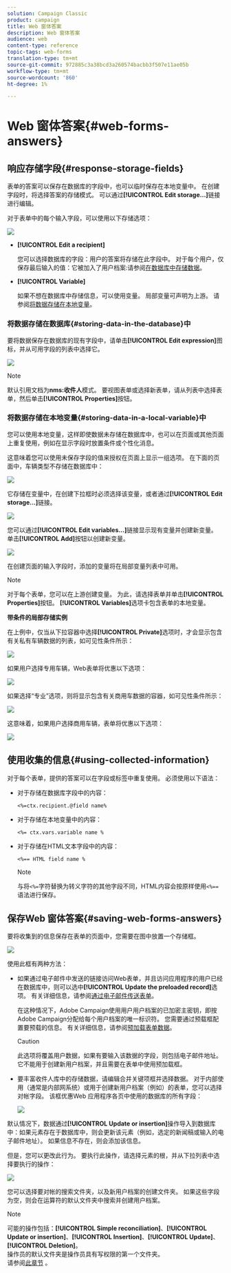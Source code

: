 ```yaml
---
solution: Campaign Classic
product: campaign
title: Web 窗体答案
description: Web 窗体答案
audience: web
content-type: reference
topic-tags: web-forms
translation-type: tm+mt
source-git-commit: 972885c3a38bcd3a260574bacbb3f507e11ae05b
workflow-type: tm+mt
source-wordcount: '860'
ht-degree: 1%

---
```



# Web 窗体答案{#web-forms-answers}

## 响应存储字段{#response-storage-fields}

表单的答案可以保存在数据库的字段中，也可以临时保存在本地变量中。 在创建字段时，将选择答案的存储模式。 可以通过&#x200B;**[!UICONTROL Edit storage...]**&#x200B;链接进行编辑。

对于表单中的每个输入字段，可以使用以下存储选项：

![](assets/s_ncs_admin_survey_select_storage.png)

* **[!UICONTROL Edit a recipient]**

   您可以选择数据库的字段：用户的答案将存储在此字段中。 对于每个用户，仅保存最后输入的值：它被加入了用户档案:请参阅[在数据库中存储数据](#storing-data-in-the-database)。

* **[!UICONTROL Variable]**

   如果不想在数据库中存储信息，可以使用变量。 局部变量可声明为上游。 请参阅[将数据存储在本地变量](#storing-data-in-a-local-variable)。

### 将数据存储在数据库{#storing-data-in-the-database}中

要将数据保存在数据库的现有字段中，请单击&#x200B;**[!UICONTROL Edit expression]**&#x200B;图标，并从可用字段的列表中选择它。

![](assets/s_ncs_admin_survey_storage_type1.png)

>[!NOTE]
>
>默认引用文档为&#x200B;**nms:收件人**&#x200B;模式。 要视图表单或选择新表单，请从列表中选择表单，然后单击&#x200B;**[!UICONTROL Properties]**&#x200B;按钮。

### 将数据存储在本地变量{#storing-data-in-a-local-variable}中

您可以使用本地变量，这样即使数据未存储在数据库中，也可以在页面或其他页面上重复使用，例如在显示字段时放置条件或个性化消息。

这意味着您可以使用未保存字段的值来授权在页面上显示一组选项。 在下面的页面中，车辆类型不存储在数据库中：

![](assets/s_ncs_admin_survey_no_storage_variable.png)

它存储在变量中，在创建下拉框时必须选择该变量，或者通过&#x200B;**[!UICONTROL Edit storage...]**&#x200B;链接。

![](assets/s_ncs_admin_survey_no_storage_variable2.png)

您可以通过&#x200B;**[!UICONTROL Edit variables...]**&#x200B;链接显示现有变量并创建新变量。 单击&#x200B;**[!UICONTROL Add]**&#x200B;按钮以创建新变量。

![](assets/s_ncs_admin_survey_add_a_variable.png)

在创建页面的输入字段时，添加的变量将在局部变量列表中可用。

>[!NOTE]
>
>对于每个表单，您可以在上游创建变量。 为此，请选择表单并单击&#x200B;**[!UICONTROL Properties]**&#x200B;按钮。 **[!UICONTROL Variables]**&#x200B;选项卡包含表单的本地变量。

**带条件的局部存储实例**

在上例中，仅当从下拉容器中选择&#x200B;**[!UICONTROL Private]**&#x200B;选项时，才会显示包含有关私有车辆数据的列表，如可见性条件所示：

![](assets/s_ncs_admin_survey_add_a_condition.png)

如果用户选择专用车辆，Web表单将优惠以下选项：

![](assets/s_ncs_admin_survey_no_storage_conda.png)

如果选择“专业”选项，则将显示包含有关商用车数据的容器，如可见性条件所示：

![](assets/s_ncs_admin_survey_view_a_condition.png)

这意味着，如果用户选择商用车辆，表单将优惠以下选项：

![](assets/s_ncs_admin_survey_no_storage_condb.png)

## 使用收集的信息{#using-collected-information}

对于每个表单，提供的答案可以在字段或标签中重复使用。 必须使用以下语法：

* 对于存储在数据库字段中的内容：

   ```
   <%=ctx.recipient.@field name%
   ```

* 对于存储在本地变量中的内容：

   ```
   <%= ctx.vars.variable name %
   ```

* 对于存储在HTML文本字段中的内容：

   ```
   <%== HTML field name %
   ```

   >[!NOTE]
   >
   >与将`<%=`字符替换为转义字符的其他字段不同，HTML内容会按原样使用`<%==`语法进行保存。

## 保存Web 窗体答案{#saving-web-forms-answers}

要将收集到的信息保存在表单的页面中，您需要在图中放置一个存储框。

![](assets/s_ncs_admin_survey_save_box.png)

使用此框有两种方法：

* 如果通过电子邮件中发送的链接访问Web表单，并且访问应用程序的用户已经在数据库中，则可以选中&#x200B;**[!UICONTROL Update the preloaded record]**&#x200B;选项。 有关详细信息，请参阅[通过电子邮件传送表单](../../web/using/publishing-a-web-form.md#delivering-a-form-via-email)。

   在这种情况下，Adobe Campaign使用用户用户档案的已加密主密钥，即按Adobe Campaign分配给每个用户档案的唯一标识符。 您需要通过预载框配置要预载的信息。 有关详细信息，请参阅[预加载表单数据](../../web/using/publishing-a-web-form.md#pre-loading-the-form-data)。

   >[!CAUTION]
   >
   >此选项将覆盖用户数据，如果有要输入该数据的字段，则包括电子邮件地址。 它不能用于创建新用户档案，并且需要在表单中使用预加载框。

* 要丰富收件人库中的存储数据，请编辑合并关键项框并选择数据。 对于内部使用（通常是内部网系统）或用于创建新用户档案（例如）的表单，您可以选择对帐字段。 该框优惠Web 应用程序各页中使用的数据库的所有字段：

   ![](assets/s_ncs_admin_survey_save_box_edit.png)

默认情况下，数据通过&#x200B;**[!UICONTROL Update or insertion]**&#x200B;操作导入到数据库中：如果元素存在于数据库中，则会更新该元素（例如，选定的新闻稿或输入的电子邮件地址）。 如果信息不存在，则会添加该信息。

但是，您可以更改此行为。 要执行此操作，请选择元素的根，并从下拉列表中选择要执行的操作：

![](assets/s_ncs_admin_survey_save_operation.png)

您可以选择要对帐的搜索文件夹，以及新用户档案的创建文件夹。 如果这些字段为空，则会在运算符的默认文件夹中搜索并创建用户档案。

>[!NOTE]
>
>可能的操作包括：**[!UICONTROL Simple reconciliation]**、**[!UICONTROL Update or insertion]**、**[!UICONTROL Insertion]**、**[!UICONTROL Update]**、**[!UICONTROL Deletion]**。\
>操作员的默认文件夹是操作员具有写权限的第一个文件夹。\
>请参阅[此章节](../../platform/using/access-management.md) 。

